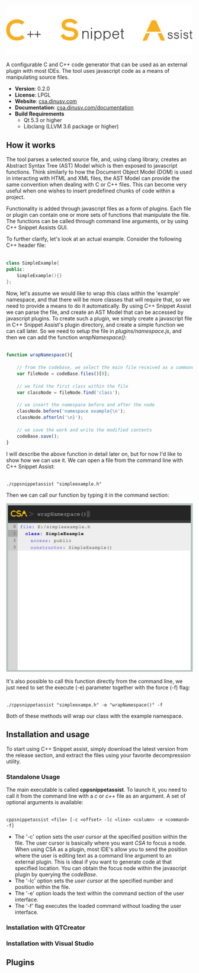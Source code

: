 ![c++ Snippet Assist](/doc/csa.png)

A configurable C and C++ code generator that can be used as an external plugin with most IDEs. The tool uses javascript code as a means of manipulating source files.

 * **Version**: 0.2.0
 * **License**: LPGL
 * **Website**: [csa.dinusv.com](http://csa.dinusv.com)
 * **Documentation**: [csa.dinusv.com/documentation](http://csa.dinusv.com/documentation)
 * **Build Requirements**
   * Qt 5.3 or higher
   * Libclang (LLVM 3.6 package or higher)


## How it works

The tool parses a selected source file, and, using clang library, creates an Abstract Syntax Tree (AST) Model which is then exposed to javascript functions. Think similarly to how the Document Object Model (DOM) is used in interacting with HTML and XML files, the AST Model can provide the same convention when dealing with C or C++ files. This can become very useful when one wishes to insert predefined chunks of code within a project.  

Functionality is added through javascript files as a form of plugins. Each file or plugin can contain one or more sets of functions that manipulate the file. The functions can be called through command line arguments, or by using  C++ Snippet Assists GUI. 

To further clarify, let's look at an actual example. Consider the following C++ header file:

```C++

class SimpleExample{
public:
	SimpleExample(){}
};

```

Now, let's assume we would like to wrap this class within the 'example' namespace, and that there will be more classes that will require that, so we need to provide a means to do it automatically. By using C++ Snippet Assist we can parse the file, and create an AST Model that can be accessed by javascript plugins. To create such a plugin, we simply create a javascript file in C++ Snippet Assist's plugin directory, and create a simple function we can call later. So we need to setup the file in *plugins/namespace.js*, and then we can add the function *wrapNamespace()*:

```js

function wrapNamespace(){

	// from the codebase, we select the main file received as a command line argument
	var fileNode = codeBase.files()[0]; 

	// we find the first class within the file
	var classNode = fileNode.find('class');
	
	// we insert the namespace before and after the node
	classNode.before('namespace example{\n');
	classNode.afterln('\n}');

	// we save the work and write the modified contents
	codeBase.save();
}


```

I will describe the above function in detail later on, but for now I'd like to show how we can use it. We can open a file from the command line with C++ Snippet Assist: 

```

./cppsnippetassist "simpleexample.h"

```

Then we can call our function by typing it in the command section:

 ![Command section screen shot](/doc/screen-simpleexample.jpg)


It's also possible to call this function directly from the command line, we just need to set the execute (-e) parameter together with the force (-f) flag: 

```

./cppsnippetassist "simpleexampe.h" -e "wrapNamespace()" -f

```

Both of these methods will wrap our class with the example namespace.

## Installation and usage

To start using C++ Snippet assist, simply download the latest version from the release section, and extract the files using your favorite decompression utility.

### Standalone Usage

The main executable is called **cppsnippetassist**. To launch it, you need to call it from the command line with a *c* or *c++* file as an argument. A set of optional arguments is available:

```

cppsnippetassist <file> [-c <offset> -lc <line> <column> -e <command> -f]

``` 

 * The '-c' option sets the *user cursor* at the specified <offset> position within the file. The user cursor is basically where you want *CSA* to focus a node. When using CSA as a plugin, most IDE's allow you to send the position where the user is editing text as a command line argument to an external plugin. This is ideal if you want to generate code at that specified location. You can obtain the focus node within the javascript plugin by querying the *codeBase*. 
 * The '-lc' option sets the *user cursor* at the specified <line> number and <column> position within the file.
 * The '-e' option loads the <command> text within the command section of the user interface.
 * The '-f' flag executes the loaded command without loading the user interface. 

### Installation with QTCreator



### Installation with Visual Studio


## Plugins

